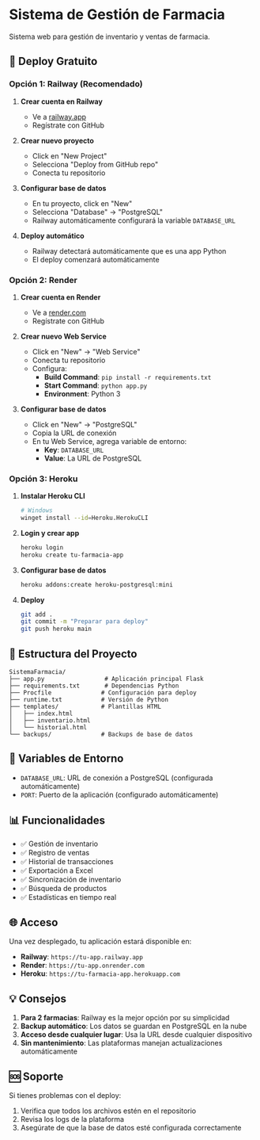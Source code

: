 # Sistema de Gestión de Farmacia

Sistema web para gestión de inventario y ventas de farmacia.

## 🚀 Deploy Gratuito

### Opción 1: Railway (Recomendado)

1. **Crear cuenta en Railway**
   - Ve a [railway.app](https://railway.app)
   - Regístrate con GitHub

2. **Crear nuevo proyecto**
   - Click en "New Project"
   - Selecciona "Deploy from GitHub repo"
   - Conecta tu repositorio


3. **Configurar base de datos**
   - En tu proyecto, click en "New"
   - Selecciona "Database" → "PostgreSQL"
   - Railway automáticamente configurará la variable `DATABASE_URL`

4. **Deploy automático**
   - Railway detectará automáticamente que es una app Python
   - El deploy comenzará automáticamente

### Opción 2: Render

1. **Crear cuenta en Render**
   - Ve a [render.com](https://render.com)
   - Regístrate con GitHub

2. **Crear nuevo Web Service**
   - Click en "New" → "Web Service"
   - Conecta tu repositorio
   - Configura:
     - **Build Command**: `pip install -r requirements.txt`
     - **Start Command**: `python app.py`
     - **Environment**: Python 3

3. **Configurar base de datos**
   - Click en "New" → "PostgreSQL"
   - Copia la URL de conexión
   - En tu Web Service, agrega variable de entorno:
     - **Key**: `DATABASE_URL`
     - **Value**: La URL de PostgreSQL

### Opción 3: Heroku

1. **Instalar Heroku CLI**
   ```bash
   # Windows
   winget install --id=Heroku.HerokuCLI
   ```

2. **Login y crear app**
   ```bash
   heroku login
   heroku create tu-farmacia-app
   ```

3. **Configurar base de datos**
   ```bash
   heroku addons:create heroku-postgresql:mini
   ```

4. **Deploy**
   ```bash
   git add .
   git commit -m "Preparar para deploy"
   git push heroku main
   ```

## 📁 Estructura del Proyecto

```
SistemaFarmacia/
├── app.py                 # Aplicación principal Flask
├── requirements.txt       # Dependencias Python
├── Procfile              # Configuración para deploy
├── runtime.txt           # Versión de Python
├── templates/            # Plantillas HTML
│   ├── index.html
│   ├── inventario.html
│   └── historial.html
└── backups/              # Backups de base de datos
```

## 🔧 Variables de Entorno

- `DATABASE_URL`: URL de conexión a PostgreSQL (configurada automáticamente)
- `PORT`: Puerto de la aplicación (configurado automáticamente)

## 📊 Funcionalidades

- ✅ Gestión de inventario
- ✅ Registro de ventas
- ✅ Historial de transacciones
- ✅ Exportación a Excel
- ✅ Sincronización de inventario
- ✅ Búsqueda de productos
- ✅ Estadísticas en tiempo real

## 🌐 Acceso

Una vez desplegado, tu aplicación estará disponible en:
- **Railway**: `https://tu-app.railway.app`
- **Render**: `https://tu-app.onrender.com`
- **Heroku**: `https://tu-farmacia-app.herokuapp.com`

## 💡 Consejos

1. **Para 2 farmacias**: Railway es la mejor opción por su simplicidad
2. **Backup automático**: Los datos se guardan en PostgreSQL en la nube
3. **Acceso desde cualquier lugar**: Usa la URL desde cualquier dispositivo
4. **Sin mantenimiento**: Las plataformas manejan actualizaciones automáticamente

## 🆘 Soporte

Si tienes problemas con el deploy:
1. Verifica que todos los archivos estén en el repositorio
2. Revisa los logs de la plataforma
3. Asegúrate de que la base de datos esté configurada correctamente 